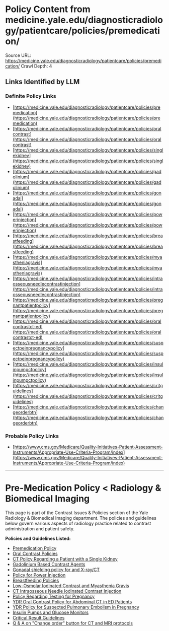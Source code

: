 # Policy Content from medicine.yale.edu/diagnosticradiology/patientcare/policies/premedication/

Source URL: https://medicine.yale.edu/diagnosticradiology/patientcare/policies/premedication/
Crawl Depth: 4

## Links Identified by LLM

### Definite Policy Links

- [https://medicine.yale.edu/diagnosticradiology/patientcare/policies/premedication](https://medicine.yale.edu/diagnosticradiology/patientcare/policies/premedication)
- [https://medicine.yale.edu/diagnosticradiology/patientcare/policies/oralcontrast](https://medicine.yale.edu/diagnosticradiology/patientcare/policies/oralcontrast)
- [https://medicine.yale.edu/diagnosticradiology/patientcare/policies/singlekidney](https://medicine.yale.edu/diagnosticradiology/patientcare/policies/singlekidney)
- [https://medicine.yale.edu/diagnosticradiology/patientcare/policies/gadolinium](https://medicine.yale.edu/diagnosticradiology/patientcare/policies/gadolinium)
- [https://medicine.yale.edu/diagnosticradiology/patientcare/policies/gonadal](https://medicine.yale.edu/diagnosticradiology/patientcare/policies/gonadal)
- [https://medicine.yale.edu/diagnosticradiology/patientcare/policies/powerinjection](https://medicine.yale.edu/diagnosticradiology/patientcare/policies/powerinjection)
- [https://medicine.yale.edu/diagnosticradiology/patientcare/policies/breastfeeding](https://medicine.yale.edu/diagnosticradiology/patientcare/policies/breastfeeding)
- [https://medicine.yale.edu/diagnosticradiology/patientcare/policies/myastheniagravis](https://medicine.yale.edu/diagnosticradiology/patientcare/policies/myastheniagravis)
- [https://medicine.yale.edu/diagnosticradiology/patientcare/policies/intraosseousneedlecontrastinjection](https://medicine.yale.edu/diagnosticradiology/patientcare/policies/intraosseousneedlecontrastinjection)
- [https://medicine.yale.edu/diagnosticradiology/patientcare/policies/pregnantpatientpolicy](https://medicine.yale.edu/diagnosticradiology/patientcare/policies/pregnantpatientpolicy)
- [https://medicine.yale.edu/diagnosticradiology/patientcare/policies/oralcontrastct-ed](https://medicine.yale.edu/diagnosticradiology/patientcare/policies/oralcontrastct-ed)
- [https://medicine.yale.edu/diagnosticradiology/patientcare/policies/suspectpeinpregnancypolicy](https://medicine.yale.edu/diagnosticradiology/patientcare/policies/suspectpeinpregnancypolicy)
- [https://medicine.yale.edu/diagnosticradiology/patientcare/policies/insulinpumpctpolicy](https://medicine.yale.edu/diagnosticradiology/patientcare/policies/insulinpumpctpolicy)
- [https://medicine.yale.edu/diagnosticradiology/patientcare/policies/critguidelines](https://medicine.yale.edu/diagnosticradiology/patientcare/policies/critguidelines)
- [https://medicine.yale.edu/diagnosticradiology/patientcare/policies/changeorderbtn](https://medicine.yale.edu/diagnosticradiology/patientcare/policies/changeorderbtn)

### Probable Policy Links

- [https://www.cms.gov/Medicare/Quality-Initiatives-Patient-Assessment-Instruments/Appropriate-Use-Criteria-Program/index](https://www.cms.gov/Medicare/Quality-Initiatives-Patient-Assessment-Instruments/Appropriate-Use-Criteria-Program/index)

---

# Pre-Medication Policy < Radiology & Biomedical Imaging

This page is part of the Contrast Issues & Policies section of the Yale Radiology & Biomedical Imaging department. The policies and guidelines below govern various aspects of radiology practice related to contrast administration and patient safety. 

**Policies and Guidelines Listed:**

- [Premedication Policy](https://medicine.yale.edu/diagnosticradiology/patientcare/policies/premedication)
- [Oral Contrast Policies](https://medicine.yale.edu/diagnosticradiology/patientcare/policies/oralcontrast)
- [CT Policy Regarding a Patient with a Single Kidney](https://medicine.yale.edu/diagnosticradiology/patientcare/policies/singlekidney)
- [Gadolinium Based Contrast Agents](https://medicine.yale.edu/diagnosticradiology/patientcare/policies/gadolinium)
- [Gonadal shielding policy for and X-ray/CT](https://medicine.yale.edu/diagnosticradiology/patientcare/policies/gonadal)
- [Policy for Power Injection](https://medicine.yale.edu/diagnosticradiology/patientcare/policies/powerinjection)
- [Breastfeeding Policies](https://medicine.yale.edu/diagnosticradiology/patientcare/policies/breastfeeding)
- [Low-Osmolar Iodinated Contrast and Myasthenia Gravis](https://medicine.yale.edu/diagnosticradiology/patientcare/policies/myastheniagravis)
- [CT Intraosseous Needle Iodinated Contrast Injection](https://medicine.yale.edu/diagnosticradiology/patientcare/policies/intraosseousneedlecontrastinjection)
- [Policy Regarding Testing for Pregnancy](https://medicine.yale.edu/diagnosticradiology/patientcare/policies/pregnantpatientpolicy)
- [YDR Oral Contrast Policy for Abdominal CT in ED Patients](https://medicine.yale.edu/diagnosticradiology/patientcare/policies/oralcontrastct-ed)
- [YDR Policy for Suspected Pulmonary Embolism in Pregnancy](https://medicine.yale.edu/diagnosticradiology/patientcare/policies/suspectpeinpregnancypolicy)
- [Insulin Pumps and Glucose Monitors](https://medicine.yale.edu/diagnosticradiology/patientcare/policies/insulinpumpctpolicy)
- [Critical Result Guidelines](https://medicine.yale.edu/diagnosticradiology/patientcare/policies/critguidelines)
- [Q & A on "Change order" button for CT and MRI protocols](https://medicine.yale.edu/diagnosticradiology/patientcare/policies/changeorderbtn)